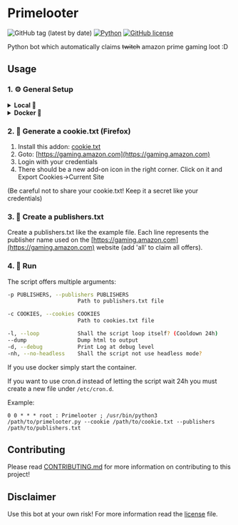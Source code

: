 # Primelooter

![GitHub tag (latest by date)](https://img.shields.io/github/v/tag/srhinos/primelooter?label=version)
[![Python](https://img.shields.io/badge/Made%20with-Python%203.9-blue.svg?style=flat-square&logo=Python&logoColor=white)](https://www.python.org/)
[![GitHub license](https://img.shields.io/github/license/srhinos/primelooter)](https://github.com/srhinos/primelooter/blob/main/LICENSE)

Python bot which automatically claims ~~twitch~~ amazon prime gaming loot :D

## Usage

### 1. ⚙️ General Setup
<details>
  <summary><b>Local 📌</b></summary>

  1.  Install python3
  2.  Install package requirements: `pip install -r requirements.txt`
  3.  Install playwright: `python -m playwright install`
  4.  Create your own cookies.txt and publishers.txt (see example files)`
</details>

<details>
  <summary><b>Docker 🐳</b></summary>

  If you want to use the provided docker image (only linux/amd64 plattform for now) you must mount the **config.txt** and **providers.txt** into the **app** path. (example compose file is provided)
</details>

### 2. 🍪 Generate a cookie.txt (Firefox)

1.  Install this addon: [cookie.txt](https://addons.mozilla.org/de/firefox/addon/cookies-txt/)
2.  Goto: [https://gaming.amazon.com](https://gaming.amazon.com)
3.  Login with your credentials
4.  There should be a new add-on icon in the right corner. Click on it and Export Cookies->Current Site

(Be careful not to share your cookie.txt! Keep it a secret like your credentials)

### 3. 🏢 Create a publishers.txt

Create a publishers.txt like the example file. Each line represents the publisher name used on the [https://gaming.amazon.com](https://gaming.amazon.com) website (add 'all' to claim all offers).

### 4. 🏃 Run

The script offers multiple arguments:
```bash
-p PUBLISHERS, --publishers PUBLISHERS
                      Path to publishers.txt file

-c COOKIES, --cookies COOKIES
                      Path to cookies.txt file

-l, --loop            Shall the script loop itself? (Cooldown 24h)
--dump                Dump html to output
-d, --debug           Print Log at debug level
-nh, --no-headless    Shall the script not use headless mode?
```
If you use docker simply start the container.

If you want to use cron.d instead of letting the script wait 24h you must create a new file under `/etc/cron.d`.

Example:
```
0 0 * * * root : Primelooter ; /usr/bin/python3 /path/to/primelooter.py --cookie /path/to/cookie.txt --publishers /path/to/publishers.txt
```


## Contributing

Please read [CONTRIBUTING.md](CONTRIBUTING.md) for more information on contributing to this project!

## Disclaimer

Use this bot at your own risk! For more information read the [license](LICENSE) file.